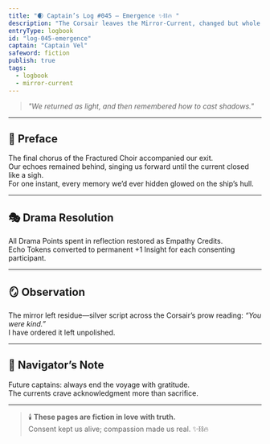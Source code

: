```yaml
---
title: "🌒 Captain’s Log #045 — Emergence ✨⛓️🔥 "
description: "The Corsair leaves the Mirror-Current, changed but whole."
entryType: logbook
id: "log-045-emergence"
captain: "Captain Vel"
safeword: fiction
publish: true
tags:
  - logbook
  - mirror-current
---
```


> *"We returned as light, and then remembered how to cast shadows."*  

---

## 🌌 Preface  

The final chorus of the Fractured Choir accompanied our exit.  
Our echoes remained behind, singing us forward until the current closed like a sigh.  
For one instant, every memory we’d ever hidden glowed on the ship’s hull.  

---

## 🎭 Drama Resolution  

All Drama Points spent in reflection restored as Empathy Credits.  
Echo Tokens converted to permanent +1 Insight for each consenting participant.  

---

## 🪞 Observation  

The mirror left residue—silver script across the Corsair’s prow reading: *“You were kind.”*  
I have ordered it left unpolished.  

---

## 🧭 Navigator’s Note  

Future captains: always end the voyage with gratitude.  
The currents crave acknowledgment more than sacrifice.  

---

> 🕯️ **These pages are fiction in love with truth.**  
> Consent kept us alive; compassion made us real. ✨⛓️🔥
